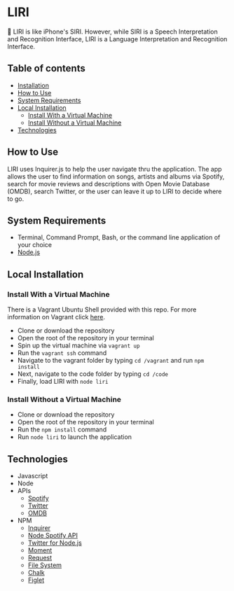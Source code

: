 # LIRI
🤖 LIRI is like iPhone's SIRI. However, while SIRI is a Speech Interpretation and Recognition Interface, LIRI is a Language Interpretation and Recognition Interface.


## Table of contents
  * [Installation](#installation)  
  * [How to Use](#how-to)
  * [System Requirements](#requirements)
  * [Local Installation](#installation)
    * [Install With a Virtual Machine](#vm-installation)
    * [Install Without a Virtual Machine](#regular-installation)
  * [Technologies](#technologies)

## <a name="how-to"></a> How to Use
LIRI uses Inquirer.js to help the user navigate thru the application. The app allows the user to find information on songs, artists and albums via Spotify, search for movie reviews and descriptions with Open Movie Database (OMDB), search Twitter, or the user can leave it up to LIRI to decide where to go.

## <a name="requirements"></a> System Requirements
- Terminal, Command Prompt, Bash, or the command line application of your choice
- [Node.js](https://nodejs.org/en/download/)

## <a name="installation"></a> Local Installation
### <a name="vm-installation"></a> Install With a Virtual Machine
There is a Vagrant Ubuntu Shell provided with this repo. For more information on Vagrant click [here](https://www.vagrantup.com/intro/getting-started/).
- Clone or download the repository
- Open the root of the repository in your terminal
- Spin up the virtual machine via `vagrant up`
- Run the `vagrant ssh` command
- Navigate to the vagrant folder by typing `cd /vagrant` and run `npm install`
- Next, navigate to the code folder by typing `cd /code`
- Finally, load LIRI with `node liri`

### <a name="regular-installation"></a> Install Without a Virtual Machine
- Clone or download the repository
- Open the root of the repository in your terminal
- Run the `npm install` command
- Run `node liri` to launch the application

## <a name="technologies"></a> Technologies
- Javascript
- Node
- APIs
    - [Spotify](https://developer.spotify.com/documentation/web-api/)
    - [Twitter](https://developer.twitter.com/en/docs.html)
    - [OMDB](http://www.omdbapi.com/)        
- NPM
    - [Inquirer](https://www.npmjs.com/package/inquirer)    
    - [Node Spotify API](https://www.npmjs.com/package/node-spotify-api)  
    - [Twitter for Node.js](https://www.npmjs.com/package/twitter)  
    - [Moment](https://www.npmjs.com/package/moment)
    - [Request](https://www.npmjs.com/package/request)
    - [File System](https://www.npmjs.com/package/file-system)
    - [Chalk](https://www.npmjs.com/package/chalk)
    - [Figlet](https://www.npmjs.com/package/figlet)